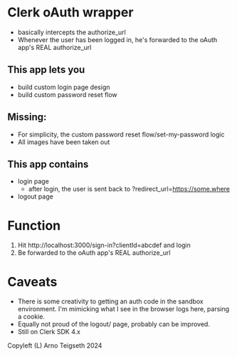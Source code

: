 # Clerk oAuth wrapper
- basically intercepts the authorize_url
- Whenever the user has been logged in, he's forwarded to the oAuth app's REAL authorize_url

## This app lets you 
- build custom login page design
- build custom password reset flow

## Missing:
- For simplicity, the custom password reset flow/set-my-password logic
- All images have been taken out

## This app contains
- login page
  - after login, the user is sent back to ?redirect_url=https://some.where
- logout page

# Function
1. Hit http://localhost:3000/sign-in?clientId=abcdef and login
2. Be forwarded to the oAuth app's REAL authorize_url

# Caveats
- There is some creativity to getting an auth code in the sandbox environment. I'm mimicking what I see in the browser logs here, parsing a cookie.
- Equally not proud of the logout/ page, probably can be improved.
- Still on Clerk SDK 4.x

Copyleft (L) Arno Teigseth 2024
